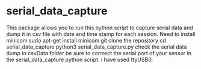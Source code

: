 # serial_data_capture
This package allows you to run this python script to capture serial data and dump it in csv file with date and time stamp for each session.
Need to install minicom
sudo apt-get install minicom
git clone the repository
cd serial_data_capture
python3 serial_data_capture.py
check the serial data dump in csvData folder
be sure to corrrect the serial port of your sensor in the serial_data_capture python script. i have used ttyUSB0.
